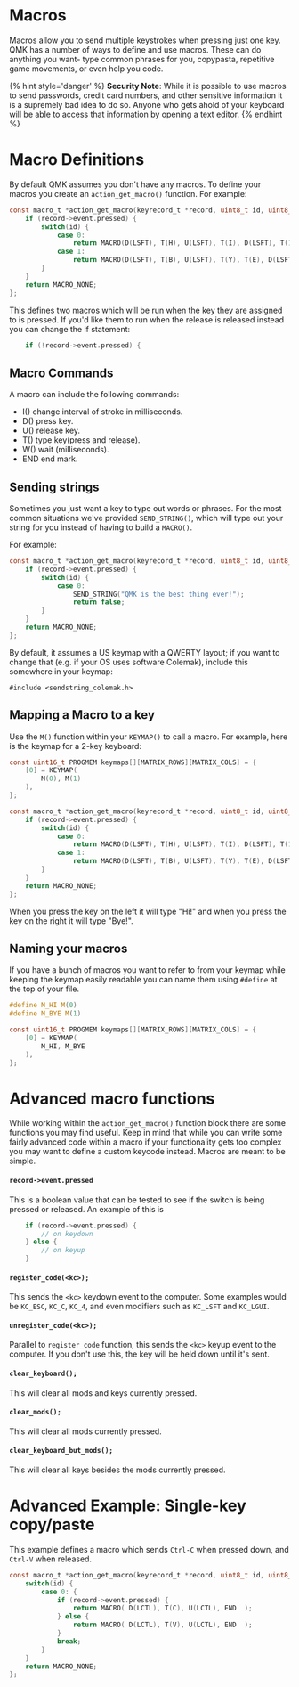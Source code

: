 # Macros

Macros allow you to send multiple keystrokes when pressing just one key. QMK has a number of ways to define and use macros. These can do anything you want- type common phrases for you, copypasta, repetitive game movements, or even help you code. 

{% hint style='danger' %}
**Security Note**: While it is possible to use macros to send passwords, credit card numbers, and other sensitive information it is a supremely bad idea to do so. Anyone who gets ahold of your keyboard will be able to access that information by opening a text editor.
{% endhint %}

# Macro Definitions

By default QMK assumes you don't have any macros. To define your macros you create an `action_get_macro()` function. For example:

```c
const macro_t *action_get_macro(keyrecord_t *record, uint8_t id, uint8_t opt) {
	if (record->event.pressed) {
		switch(id) {
			case 0:
				return MACRO(D(LSFT), T(H), U(LSFT), T(I), D(LSFT), T(1), U(LSFT), END);
			case 1:
				return MACRO(D(LSFT), T(B), U(LSFT), T(Y), T(E), D(LSFT), T(1), U(LSFT), END);
		}
	}
	return MACRO_NONE;
};
```

This defines two macros which will be run when the key they are assigned to is pressed. If you'd like them to run when the release is released instead you can change the if statement:

```c
	if (!record->event.pressed) {
```

## Macro Commands

A macro can include the following commands:

* I() change interval of stroke in milliseconds.
* D() press key.
* U() release key.
* T() type key(press and release).
* W() wait (milliseconds).
* END end mark.

## Sending strings

Sometimes you just want a key to type out words or phrases. For the most common situations we've provided `SEND_STRING()`, which will type out your string for you instead of having to build a `MACRO()`.

For example:

```c
const macro_t *action_get_macro(keyrecord_t *record, uint8_t id, uint8_t opt) {
	if (record->event.pressed) {
		switch(id) {
			case 0:
				SEND_STRING("QMK is the best thing ever!");
				return false;
		}
	}
	return MACRO_NONE;
};
```

By default, it assumes a US keymap with a QWERTY layout; if you want to change that (e.g. if your OS uses software Colemak), include this somewhere in your keymap:

```
#include <sendstring_colemak.h>
```

## Mapping a Macro to a key

Use the `M()` function within your `KEYMAP()` to call a macro. For example, here is the keymap for a 2-key keyboard:

```c
const uint16_t PROGMEM keymaps[][MATRIX_ROWS][MATRIX_COLS] = {
	[0] = KEYMAP(
		M(0), M(1)
	),
};

const macro_t *action_get_macro(keyrecord_t *record, uint8_t id, uint8_t opt) {
	if (record->event.pressed) {
		switch(id) {
			case 0:
				return MACRO(D(LSFT), T(H), U(LSFT), T(I), D(LSFT), T(1), U(LSFT), END);
			case 1:
				return MACRO(D(LSFT), T(B), U(LSFT), T(Y), T(E), D(LSFT), T(1), U(LSFT), END);
		}
	}
	return MACRO_NONE;
};
```

When you press the key on the left it will type "Hi!" and when you press the key on the right it will type "Bye!".

## Naming your macros

If you have a bunch of macros you want to refer to from your keymap while keeping the keymap easily readable you can name them using `#define` at the top of your file.

```c
#define M_HI M(0)
#define M_BYE M(1)

const uint16_t PROGMEM keymaps[][MATRIX_ROWS][MATRIX_COLS] = {
	[0] = KEYMAP(
		M_HI, M_BYE
	),
};
```

# Advanced macro functions

While working within the `action_get_macro()` function block there are some functions you may find useful. Keep in mind that while you can write some fairly advanced code within a macro if your functionality gets too complex you may want to define a custom keycode instead. Macros are meant to be simple.

#### `record->event.pressed`

This is a boolean value that can be tested to see if the switch is being pressed or released. An example of this is

```c
	if (record->event.pressed) {
		// on keydown
	} else {
		// on keyup
	}
```

#### `register_code(<kc>);`

This sends the `<kc>` keydown event to the computer. Some examples would be `KC_ESC`, `KC_C`, `KC_4`, and even modifiers such as `KC_LSFT` and `KC_LGUI`.

#### `unregister_code(<kc>);`

Parallel to `register_code` function, this sends the `<kc>` keyup event to the computer. If you don't use this, the key will be held down until it's sent.

#### `clear_keyboard();`

This will clear all mods and keys currently pressed.

#### `clear_mods();`

This will clear all mods currently pressed.

#### `clear_keyboard_but_mods();`

This will clear all keys besides the mods currently pressed.

# Advanced Example: Single-key copy/paste

This example defines a macro which sends `Ctrl-C` when pressed down, and `Ctrl-V` when released. 

```c
const macro_t *action_get_macro(keyrecord_t *record, uint8_t id, uint8_t opt) {
	switch(id) {
		case 0: {
			if (record->event.pressed) {
				return MACRO( D(LCTL), T(C), U(LCTL), END  );
			} else {
				return MACRO( D(LCTL), T(V), U(LCTL), END  );
			}
			break;
		}
	}
	return MACRO_NONE;
};
```


